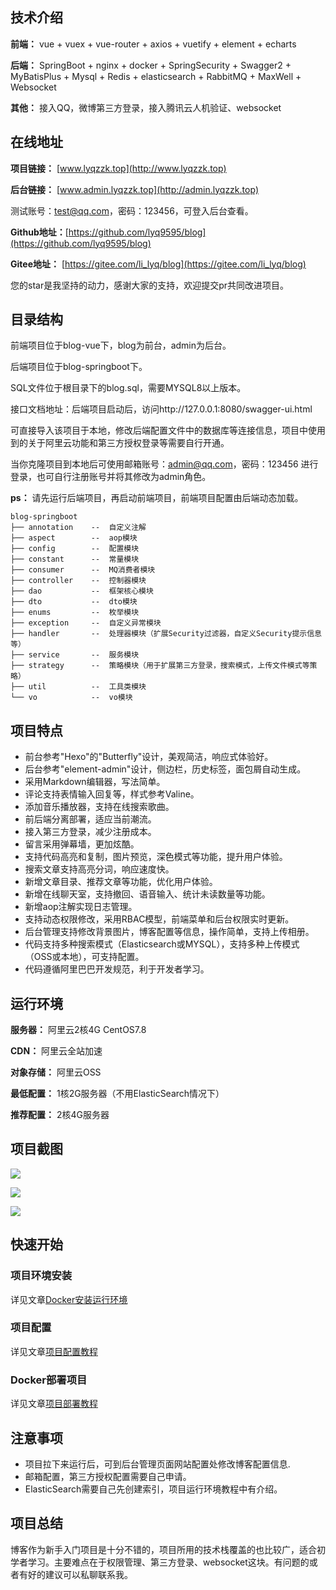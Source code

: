 

## 技术介绍

**前端：** vue + vuex + vue-router + axios + vuetify + element + echarts

**后端：** SpringBoot + nginx + docker + SpringSecurity + Swagger2 + MyBatisPlus + Mysql + Redis + elasticsearch + RabbitMQ + MaxWell + Websocket

**其他：** 接入QQ，微博第三方登录，接入腾讯云人机验证、websocket

## 在线地址

**项目链接：** [www.lyqzzk.top](http://www.lyqzzk.top)

**后台链接：** [www.admin.lyqzzk.top](http://admin.lyqzzk.top)

测试账号：test@qq.com，密码：123456，可登入后台查看。

**Github地址：**[https://github.com/lyq9595/blog](https://github.com/lyq9595/blog)

**Gitee地址：** [https://gitee.com/li_lyq/blog](https://gitee.com/li_lyq/blog)

您的star是我坚持的动力，感谢大家的支持，欢迎提交pr共同改进项目。

## 目录结构

前端项目位于blog-vue下，blog为前台，admin为后台。

后端项目位于blog-springboot下。

SQL文件位于根目录下的blog.sql，需要MYSQL8以上版本。

接口文档地址：后端项目启动后，访问http://127.0.0.1:8080/swagger-ui.html

可直接导入该项目于本地，修改后端配置文件中的数据库等连接信息，项目中使用到的关于阿里云功能和第三方授权登录等需要自行开通。

当你克隆项目到本地后可使用邮箱账号：admin@qq.com，密码：123456 进行登录，也可自行注册账号并将其修改为admin角色。

**ps：** 请先运行后端项目，再启动前端项目，前端项目配置由后端动态加载。

```
blog-springboot
├── annotation    --  自定义注解
├── aspect        --  aop模块
├── config        --  配置模块
├── constant      --  常量模块
├── consumer      --  MQ消费者模块
├── controller    --  控制器模块
├── dao           --  框架核心模块
├── dto           --  dto模块
├── enums         --  枚举模块
├── exception     --  自定义异常模块
├── handler       --  处理器模块（扩展Security过滤器，自定义Security提示信息等）
├── service       --  服务模块
├── strategy      --  策略模块（用于扩展第三方登录，搜索模式，上传文件模式等策略）
├── util          --  工具类模块
└── vo            --  vo模块
```

## 项目特点

- 前台参考"Hexo"的"Butterfly"设计，美观简洁，响应式体验好。
- 后台参考"element-admin"设计，侧边栏，历史标签，面包屑自动生成。
- 采用Markdown编辑器，写法简单。
- 评论支持表情输入回复等，样式参考Valine。
- 添加音乐播放器，支持在线搜索歌曲。
- 前后端分离部署，适应当前潮流。
- 接入第三方登录，减少注册成本。
- 留言采用弹幕墙，更加炫酷。
- 支持代码高亮和复制，图片预览，深色模式等功能，提升用户体验。
- 搜索文章支持高亮分词，响应速度快。
- 新增文章目录、推荐文章等功能，优化用户体验。
- 新增在线聊天室，支持撤回、语音输入、统计未读数量等功能。
- 新增aop注解实现日志管理。  
- 支持动态权限修改，采用RBAC模型，前端菜单和后台权限实时更新。
- 后台管理支持修改背景图片，博客配置等信息，操作简单，支持上传相册。
- 代码支持多种搜索模式（Elasticsearch或MYSQL），支持多种上传模式（OSS或本地），可支持配置。
- 代码遵循阿里巴巴开发规范，利于开发者学习。



## 运行环境

**服务器：** 阿里云2核4G CentOS7.8

**CDN：** 阿里云全站加速

**对象存储：** 阿里云OSS

**最低配置：** 1核2G服务器（不用ElasticSearch情况下）

**推荐配置：** 2核4G服务器

## 项目截图

![](https://lyqblog.oss-cn-beijing.aliyuncs.com/1712657632324.png)



![](https://lyqblog.oss-cn-beijing.aliyuncs.com/1712656470284.png)

![](https://lyqblog.oss-cn-beijing.aliyuncs.com/1712655907667.png)

## 快速开始

### 项目环境安装

详见文章[Docker安装运行环境](http://lyqzzk.top/articles/82)

### 项目配置

详见文章[项目配置教程](http://lyqzzk.top/articles/83)

### Docker部署项目

详见文章[项目部署教程](http://lyqzzk.top/articles/84)

## 注意事项

- 项目拉下来运行后，可到后台管理页面网站配置处修改博客配置信息.
- 邮箱配置，第三方授权配置需要自己申请。
- ElasticSearch需要自己先创建索引，项目运行环境教程中有介绍。

## 项目总结

博客作为新手入门项目是十分不错的，项目所用的技术栈覆盖的也比较广，适合初学者学习。主要难点在于权限管理、第三方登录、websocket这块。有问题的或者有好的建议可以私聊联系我。







